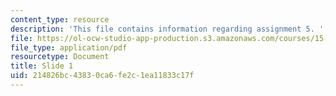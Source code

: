 ```yaml
---
content_type: resource
description: 'This file contains information regarding assignment 5. '
file: https://ol-ocw-studio-app-production.s3.amazonaws.com/courses/15-783j-product-design-and-development-spring-2006/214826bc43830ca6fe2c1ea11833c17f_sample_assignm_5.pdf
file_type: application/pdf
resourcetype: Document
title: Slide 1
uid: 214826bc-4383-0ca6-fe2c-1ea11833c17f
---
```

